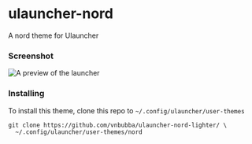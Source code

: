 # ulauncher-nord
A nord theme for Ulauncher

### Screenshot

![A preview of the launcher](Screenshot_ulauncher.jpg)

### Installing
To install this theme, clone this repo to `~/.config/ulauncher/user-themes`
```
git clone https://github.com/vnbubba/ulauncher-nord-lighter/ \
  ~/.config/ulauncher/user-themes/nord
```
